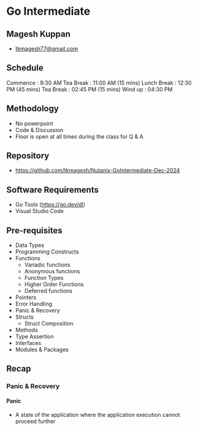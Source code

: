# Go Intermediate

## Magesh Kuppan
- tkmagesh77@gmail.com

## Schedule
Commence    : 9:30 AM
Tea Break   : 11:00 AM (15 mins)
Lunch Break : 12:30 PM (45 mins)
Tea Break   : 02:45 PM (15 mins)
Wind up     : 04:30 PM

## Methodology
- No powerpoint
- Code & Discussion
- Floor is open at all times during the class for Q & A

## Repository
- https://github.com/tkmagesh/Nutanix-GoIntermediate-Dec-2024

## Software Requirements
- Go Tools (https://go.dev/dl)
- Visual Studio Code

## Pre-requisites 
- Data Types
- Programming Constructs
- Functions
    - Variadic functions
    - Anonymous functions
    - Function Types
    - Higher Order Functions
    - Deferred functions
- Pointers
- Error Handling
- Panic & Recovery
- Structs
    - Struct Composition
- Methods
- Type Assertion
- Interfaces
- Modules & Packages

## Recap
### Panic & Recovery
#### Panic
- A state of the application where the application execution cannot proceed further


